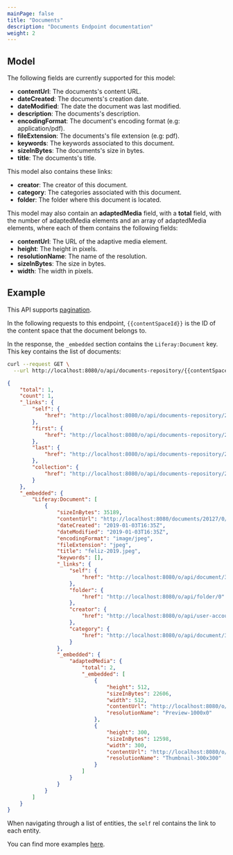 ```yaml
---
mainPage: false
title: "Documents"
description: "Documents Endpoint documentation"
weight: 2
---
```


## Model

The following fields are currently supported for this model:

* **contentUrl**: The documents's content URL.
* **dateCreated**: The documents's creation date.
* **dateModified**: The date the document was last modified.
* **description**: The documents's description.
* **encodingFormat**: The document's encoding format (e.g: application/pdf).
* **fileExtension**: The documents's file extension (e.g: pdf).
* **keywords**: The keywords associated to this document.
* **sizeInBytes**: The documents's size in bytes.
* **title**: The documents's title.

This model also contains these links:

* **creator**:  The creator of this document.
* **category**: The categories associated with this document.
* **folder**: The folder where this document is located.

This model may also contain an **adaptedMedia** field,
with a **total** field, with the number of adaptedMedia elements and
an array of adaptedMedia elements, where each of them contains the
following fields:

* **contentUrl**: The URL of the adaptive media element.
* **height**: The height in pixels.
* **resolutionName**: The name of the resolution.
* **sizeInBytes**: The size in bytes.
* **width**: The width in pixels.

## Example

This API supports [pagination](/docs/general/pagination.html). 

In the following requests to this endpoint, `{{contentSpaceId}}` is the ID of the content space that the document belongs to.

In the response, the `_embedded` section contains the `Liferay:Document` key. This key contains the list of documents:

```bash request
curl --request GET \
  --url http://localhost:8080/o/api/documents-repository/{{contentSpaceId}}/document?page=1&per_page=1
```

```json response
{
    "total": 1,
    "count": 1,
    "_links": {
        "self": {
            "href": "http://localhost:8080/o/api/documents-repository/20127/document?page=1&per_page=1"
        },
        "first": {
            "href": "http://localhost:8080/o/api/documents-repository/20127/document?page=1&per_page=1"
        },
        "last": {
            "href": "http://localhost:8080/o/api/documents-repository/20127/document?page=1&per_page=1"
        },
        "collection": {
            "href": "http://localhost:8080/o/api/documents-repository/20127/document"
        }
    },
    "_embedded": {
        "Liferay:Document": [
            {
                "sizeInBytes": 35189,
                "contentUrl": "http://localhost:8080/documents/20127/0/feliz-2019.jpeg/bf054c54-1c20-ba7b-c07f-9c740dc273e1?t=1546533330994",
                "dateCreated": "2019-01-03T16:35Z",
                "dateModified": "2019-01-03T16:35Z",
                "encodingFormat": "image/jpeg",
                "fileExtension": "jpeg",
                "title": "feliz-2019.jpeg",
                "keywords": [],
                "_links": {
                    "self": {
                        "href": "http://localhost:8080/o/api/document/38943"
                    },
                    "folder": {
                        "href": "http://localhost:8080/o/api/folder/0"
                    },
                    "creator": {
                        "href": "http://localhost:8080/o/api/user-account/20140"
                    },
                    "category": {
                        "href": "http://localhost:8080/o/api/document/38943/categories"
                    }
                },
                "_embedded": {
                    "adaptedMedia": {
                        "total": 2,
                        "_embedded": [
                            {
                                "height": 512,
                                "sizeInBytes": 22606,
                                "width": 512,
                                "contentUrl": "http://localhost:8080/o/adaptive-media/image/38943/Preview-1000x0/feliz-2019.jpeg",
                                "resolutionName": "Preview-1000x0"
                            },
                            {
                                "height": 300,
                                "sizeInBytes": 12598,
                                "width": 300,
                                "contentUrl": "http://localhost:8080/o/adaptive-media/image/38943/Thumbnail-300x300/feliz-2019.jpeg",
                                "resolutionName": "Thumbnail-300x300"
                            }
                        ]
                    }
                }
            }
        ]
    }
}
```

When navigating through a list of entities, the `self` rel contains the link to each entity. 

You can find more examples [here](/docs/content-space/documentsRepository/documents/examples.html).
